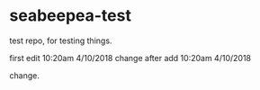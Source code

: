 # seabeepea-test
test repo, for testing things.

first edit 10:20am 4/10/2018
change after add 10:20am 4/10/2018

change.
